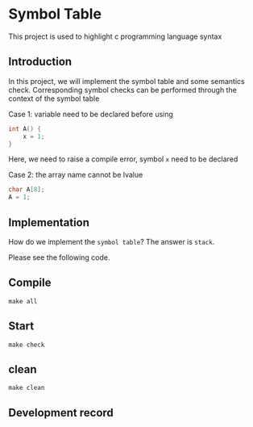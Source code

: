 # Symbol Table
This project is used to highlight c programming language syntax

## Introduction
In this project, we will implement the symbol table and some semantics check.
Corresponding symbol checks can be performed through the context of the symbol table

Case 1: variable need to be declared before using
```c
int A() {
    x = 1;
}
```
Here, we need to raise a compile error, symbol `x` need to be declared

Case 2: the array name cannot be lvalue 
```c
char A[8];
A = 1;
```

## Implementation

How do we implement the `symbol table`?
The answer is `stack`.

Please see the following code.


## Compile

```shell
make all
```

## Start

```shell
make check
```

## clean
```shell
make clean
```

## Development record
